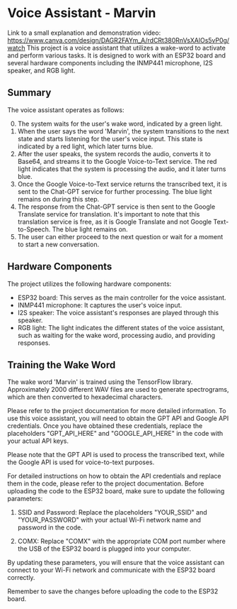 # Voice Assistant - Marvin
Link to a small explanation and demonstration video: https://www.canva.com/design/DAGR2FAYm_A/rdCRt380RnVsXAlOs5vP0g/watch 
This project is a voice assistant that utilizes a wake-word to activate and perform various tasks. It is designed to work with an ESP32 board and several hardware components including the INMP441 microphone, I2S speaker, and RGB light.

## Summary

The voice assistant operates as follows:

0. The system waits for the user's wake word, indicated by a green light.
1. When the user says the word 'Marvin', the system transitions to the next state and starts listening for the user's voice input. This state is indicated by a red light, which later turns blue.
2. After the user speaks, the system records the audio, converts it to Base64, and streams it to the Google Voice-to-Text service. The red light indicates that the system is processing the audio, and it later turns blue.
3. Once the Google Voice-to-Text service returns the transcribed text, it is sent to the Chat-GPT service for further processing. The blue light remains on during this step.
4. The response from the Chat-GPT service is then sent to the Google Translate service for translation. It's important to note that this translation service is free, as it is Google Translate and not Google Text-to-Speech. The blue light remains on.
5. The user can either proceed to the next question or wait for a moment to start a new conversation.

## Hardware Components

The project utilizes the following hardware components:

- ESP32 board: This serves as the main controller for the voice assistant.
- INMP441 microphone: It captures the user's voice input.
- I2S speaker: The voice assistant's responses are played through this speaker.
- RGB light: The light indicates the different states of the voice assistant, such as waiting for the wake word, processing audio, and providing responses.

## Training the Wake Word

The wake word 'Marvin' is trained using the TensorFlow library. Approximately 2000 different WAV files are used to generate spectrograms, which are then converted to hexadecimal characters.

Please refer to the project documentation for more detailed information.
To use this voice assistant, you will need to obtain the GPT API and Google API credentials. Once you have obtained these credentials, replace the placeholders "GPT_API_HERE" and "GOOGLE_API_HERE" in the code with your actual API keys.

Please note that the GPT API is used to process the transcribed text, while the Google API is used for voice-to-text purposes.

For detailed instructions on how to obtain the API credentials and replace them in the code, please refer to the project documentation.
Before uploading the code to the ESP32 board, make sure to update the following parameters:

1. SSID and Password: Replace the placeholders "YOUR_SSID" and "YOUR_PASSWORD" with your actual Wi-Fi network name and password in the code.

2. COMX: Replace "COMX" with the appropriate COM port number where the USB of the ESP32 board is plugged into your computer.

By updating these parameters, you will ensure that the voice assistant can connect to your Wi-Fi network and communicate with the ESP32 board correctly.

Remember to save the changes before uploading the code to the ESP32 board.
